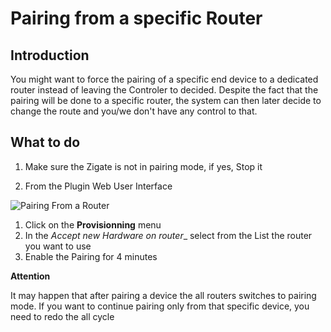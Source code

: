 # Pairing from a specific Router

## Introduction

You might want to force the pairing of a specific end device to a dedicated router instead of leaving the Controler to decided.
Despite the fact that the pairing will be done to a specific router, the system can then later decide to change the route and
you/we don't have any control to that.


## What to do

1. Make sure the Zigate is not in pairing mode, if yes, Stop it

1. From the Plugin Web User Interface

![Pairing From a Router](https://github.com/pipiche38/Domoticz-Zigate-Wiki/blob/master/Images/PairingOnRouter.png)

1. Click on the __Provisionning__ menu
1. In the _Accept new Hardware on router__ select from the List the router you want to use
1. Enable the Pairing for 4 minutes
  
__Attention__

It may happen that after pairing a device the all routers switches to pairing mode. If you want to continue pairing only from that specific device, you need to redo the all cycle